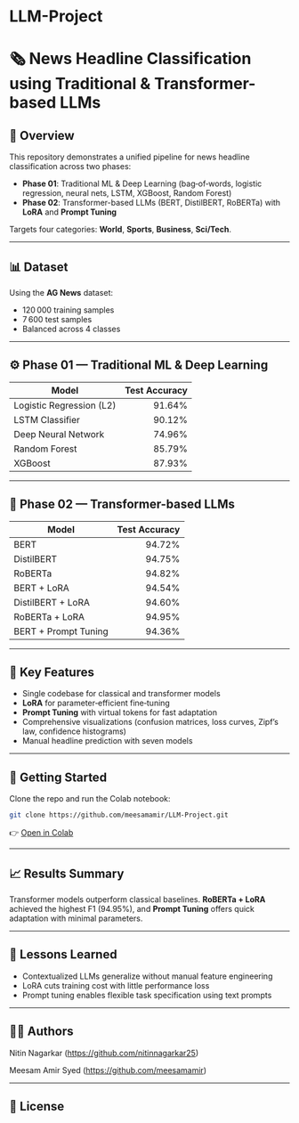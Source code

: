 # LLM-Project

# 🗞️ News Headline Classification using Traditional & Transformer-based LLMs

## 🚀 Overview

This repository demonstrates a unified pipeline for news headline classification across two phases:

* **Phase 01**: Traditional ML & Deep Learning (bag‑of‑words, logistic regression, neural nets, LSTM, XGBoost, Random Forest)
* **Phase 02**: Transformer-based LLMs (BERT, DistilBERT, RoBERTa) with **LoRA** and **Prompt Tuning**

Targets four categories: **World**, **Sports**, **Business**, **Sci/Tech**.

---

## 📊 Dataset

Using the **AG News** dataset:

* 120 000 training samples
* 7 600 test samples
* Balanced across 4 classes

---

## ⚙️ Phase 01 — Traditional ML & Deep Learning

| Model                    | Test Accuracy |
| ------------------------ | ------------: |
| Logistic Regression (L2) |        91.64% |
| LSTM Classifier          |        90.12% |
| Deep Neural Network      |        74.96% |
| Random Forest            |        85.79% |
| XGBoost                  |        87.93% |

---

## 🤖 Phase 02 — Transformer-based LLMs

| Model                | Test Accuracy |
| -------------------- | ------------: |
| BERT                 |        94.72% |
| DistilBERT           |        94.75% |
| RoBERTa              |        94.82% |
| BERT + LoRA          |        94.54% |
| DistilBERT + LoRA    |        94.60% |
| RoBERTa + LoRA       |        94.95% |
| BERT + Prompt Tuning |        94.36% |

---

## 📌 Key Features

* Single codebase for classical and transformer models
* **LoRA** for parameter‑efficient fine‑tuning
* **Prompt Tuning** with virtual tokens for fast adaptation
* Comprehensive visualizations (confusion matrices, loss curves, Zipf’s law, confidence histograms)
* Manual headline prediction with seven models

---

## 🧪 Getting Started

Clone the repo and run the Colab notebook:

```bash
git clone https://github.com/meesamamir/LLM-Project.git
```

👉 [Open in Colab](https://colab.research.google.com/github/meesamamir/LLM-Project/blob/main/LLM_Project.ipynb)

---

## 📈 Results Summary

Transformer models outperform classical baselines. **RoBERTa + LoRA** achieved the highest F1 (94.95%), and **Prompt Tuning** offers quick adaptation with minimal parameters.

---

## 🧠 Lessons Learned

* Contextualized LLMs generalize without manual feature engineering
* LoRA cuts training cost with little performance loss
* Prompt tuning enables flexible task specification using text prompts

---

## 🙋‍♂️ Authors

Nitin Nagarkar (https://github.com/nitinnagarkar25)

Meesam Amir Syed (https://github.com/meesamamir)

---

## 📄 License

